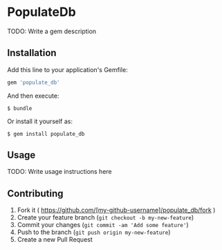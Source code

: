 # PopulateDb

TODO: Write a gem description

## Installation

Add this line to your application's Gemfile:

```ruby
gem 'populate_db'
```

And then execute:

    $ bundle

Or install it yourself as:

    $ gem install populate_db

## Usage

TODO: Write usage instructions here

## Contributing

1. Fork it ( https://github.com/[my-github-username]/populate_db/fork )
2. Create your feature branch (`git checkout -b my-new-feature`)
3. Commit your changes (`git commit -am 'Add some feature'`)
4. Push to the branch (`git push origin my-new-feature`)
5. Create a new Pull Request
